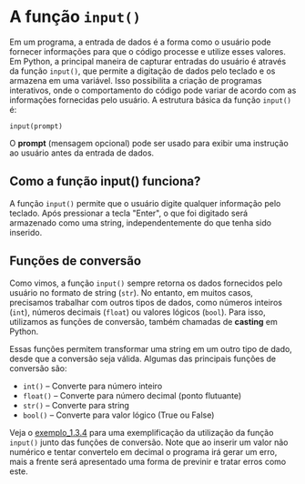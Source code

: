 # A função `input()`
Em um programa, a entrada de dados é a forma como o usuário pode fornecer informações para que o código processe e utilize esses valores. Em Python, a principal maneira de capturar entradas do usuário é através da função `input()`, que permite a digitação de dados pelo teclado e os armazena em uma variável. Isso possibilita a criação de programas interativos, onde o comportamento do código pode variar de acordo com as informações fornecidas pelo usuário. A estrutura básica da função `input()` é:

`input(prompt)`

O **prompt** (mensagem opcional) pode ser usado para exibir uma instrução ao usuário antes da entrada de dados.

## Como a função input() funciona?
A função `input()` permite que o usuário digite qualquer informação pelo teclado. Após pressionar a tecla "Enter", o que foi digitado será armazenado como uma string, independentemente do que tenha sido inserido.

## Funções de conversão
Como vimos, a função `input()` sempre retorna os dados fornecidos pelo usuário no formato de string (`str`). No entanto, em muitos casos, precisamos trabalhar com outros tipos de dados, como números inteiros (`int`), números decimais (`float`) ou valores lógicos (`bool`). Para isso, utilizamos as funções de conversão, também chamadas de **casting** em Python.

Essas funções permitem transformar uma string em um outro tipo de dado, desde que a conversão seja válida. Algumas das principais funções de conversão são:

- `int()` – Converte para número inteiro
- `float()` – Converte para número decimal (ponto flutuante)
- `str()` – Converte para string
- `bool()` – Converte para valor lógico (True ou False)

Veja o [exemplo_1.3.4](ex1_3_4.py) para uma exemplificação da utilização da função `input()` junto das funções de conversão. Note que ao inserir um valor não numérico e tentar convertelo em decimal o programa irá gerar um erro, mais a frente será apresentado uma forma de previnir e tratar erros como este. 